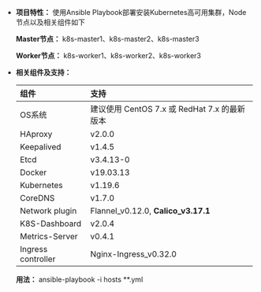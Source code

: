 - **项目特性：** 使用Ansible Playbook部署安装Kubernetes高可用集群，Node节点以及相关组件如下

  **Master节点：** k8s-master1、k8s-master2、k8s-master3

  **Worker节点：** k8s-worker1、k8s-worker2、k8s-worker3

- **相关组件及支持：**

  | **组件**           | **支持**                                       |
  | :----------------- | :--------------------------------------------- |
  | OS系统             | 建议使用 CentOS 7.x 或 RedHat 7.x 的最新版本   |
  | HAproxy            | v2.0.0                                         |
  | Keepalived         | v1.4.5                                         |
  | Etcd               | v3.4.13-0                                      |
  | Docker             | v19.03.13                                      |
  | Kubernetes         | v1.19.6                                        |
  | CoreDNS            | v1.7.0                                         |
  | Network plugin     | Flannel_v0.12.0, **Calico_v3.17.1**            |
  | K8S-Dashboard      | v2.0.4                                         |
  | Metrics-Server     | v0.4.1                                         |
  | Ingress controller | Nginx-Ingress_v0.32.0                          |

  **用法：** ansible-playbook -i hosts **.yml
